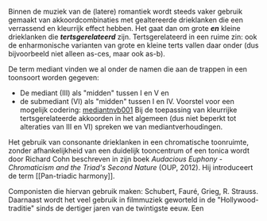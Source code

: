 Binnen de muziek van de (latere) romantiek wordt steeds vaker gebruik gemaakt van akkoordcombinaties met gealtereerde drieklanken die een verrassend en kleurrijk effect hebben. Het gaat dan om grote **_en_** kleine drieklanken die **_tertsgerelateerd_** zijn. Tertsgerelateerd in een ruime zin: ook de enharmonische varianten van grote en kleine terts vallen daar onder (dus bijvoorbeeld niet alleen as-ces, maar ook as-b).

De term mediant vinden we al onder de namen die aan de trappen in een toonsoort worden gegeven:
- De mediant (III) als "midden" tussen I en V en
- de submediant (VI) als "midden" tussen I en IV.
Voorstel voor een mogelijk codering:
[mediantnvb001](https://skole.nl/images/mediantnvb001.png)
Bij de toepassing van kleurrijke tertsgerelateerde akkoorden in het algemeen (dus niet beperkt tot alteraties van III en VI) spreken we van mediantverhoudingen. 

Het gebruik van consonante drieklanken in een chromatische toonruimte, zonder afhankelijkheid van een duidelijk tooncentrum of een tonica wordt door Richard Cohn beschreven in zijn boek 
*Audacious Euphony - Chromaticism and the Triad's Second Nature* (OUP, 2012). Hij introduceert de term [[Pan-triadic harmony]].

Componisten die hiervan gebruik maken: Schubert, Fauré, Grieg, R. Strauss.
Daarnaast wordt het veel gebruik in filmmuziek geworteld in de "Hollywood-traditie" sinds de dertiger jaren van de twintigste eeuw. Een 